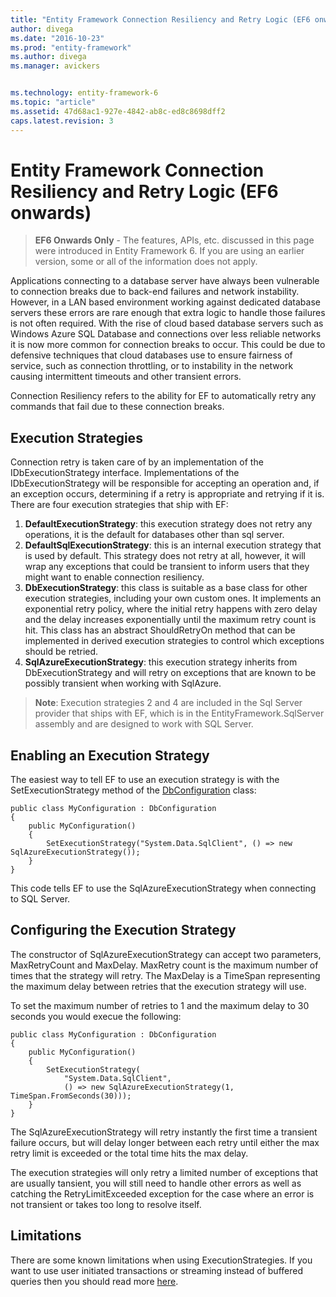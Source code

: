 ```yaml
---
title: "Entity Framework Connection Resiliency and Retry Logic (EF6 onwards) - EF6"
author: divega
ms.date: "2016-10-23"
ms.prod: "entity-framework"
ms.author: divega
ms.manager: avickers


ms.technology: entity-framework-6
ms.topic: "article"
ms.assetid: 47d68ac1-927e-4842-ab8c-ed8c8698dff2
caps.latest.revision: 3
---
```

# Entity Framework Connection Resiliency and Retry Logic (EF6 onwards)
> **EF6 Onwards Only** - The features, APIs, etc. discussed in this page were introduced in Entity Framework 6. If you are using an earlier version, some or all of the information does not apply.  
  
Applications connecting to a database server have always been vulnerable to connection breaks due to back-end failures and network instability. However, in a LAN based environment working against dedicated database servers these errors are rare enough that extra logic to handle those failures is not often required. With the rise of cloud based database servers such as Windows Azure SQL Database and connections over less reliable networks it is now more common for connection breaks to occur. This could be due to defensive techniques that cloud databases use to ensure fairness of service, such as connection throttling, or to instability in the network causing intermittent timeouts and other transient errors.  
  
Connection Resiliency refers to the ability for EF to automatically retry any commands that fail due to these connection breaks.  
  
## Execution Strategies  
  
Connection retry is taken care of by an implementation of the IDbExecutionStrategy interface. Implementations of the IDbExecutionStrategy will be responsible for accepting an operation and, if an exception occurs, determining if a retry is appropriate and retrying if it is. There are four execution strategies that ship with EF:  

1. **DefaultExecutionStrategy**: this execution strategy does not retry any operations, it is the default for databases other than sql server.  
2. **DefaultSqlExecutionStrategy**: this is an internal execution strategy that is used by default. This strategy does not retry at all, however, it will wrap any exceptions that could be transient to inform users that they might want to enable connection resiliency.  
3. **DbExecutionStrategy**: this class is suitable as a base class for other execution strategies, including your own custom ones. It implements an exponential retry policy, where the initial retry happens with zero delay and the delay increases exponentially until the maximum retry count is hit. This class has an abstract ShouldRetryOn method that can be implemented in derived execution strategies to control which exceptions should be retried.  
4. **SqlAzureExecutionStrategy**: this execution strategy inherits from DbExecutionStrategy and will retry on exceptions that are known to be possibly transient when working with SqlAzure.  
  
> **Note**: Execution strategies 2 and 4 are included in the Sql Server provider that ships with EF, which is in the EntityFramework.SqlServer assembly and are designed to work with SQL Server.  
  
## Enabling an Execution Strategy  
  
The easiest way to tell EF to use an execution strategy is with the SetExecutionStrategy method of the [DbConfiguration](../ef6/entity-framework-code-based-configuration-ef6-onwards.md) class:  
  
```  
public class MyConfiguration : DbConfiguration 
{ 
    public MyConfiguration() 
    { 
        SetExecutionStrategy("System.Data.SqlClient", () => new SqlAzureExecutionStrategy()); 
    } 
}
```  
  
This code tells EF to use the SqlAzureExecutionStrategy when connecting to SQL Server.  
  
## Configuring the Execution Strategy  
  
The constructor of SqlAzureExecutionStrategy can accept two parameters, MaxRetryCount and MaxDelay. MaxRetry count is the maximum number of times that the strategy will retry. The MaxDelay is a TimeSpan representing the maximum delay between retries that the execution strategy will use.  
  
To set the maximum number of retries to 1 and the maximum delay to 30 seconds you would execue the following:  
  
```  
public class MyConfiguration : DbConfiguration 
{ 
    public MyConfiguration() 
    { 
        SetExecutionStrategy( 
            "System.Data.SqlClient", 
            () => new SqlAzureExecutionStrategy(1, TimeSpan.FromSeconds(30))); 
    } 
}
```  
  
The SqlAzureExecutionStrategy will retry instantly the first time a transient failure occurs, but will delay longer between each retry until either the max retry limit is exceeded or the total time hits the max delay.  
  
The execution strategies will only retry a limited number of exceptions that are usually tansient, you will still need to handle other errors as well as catching the RetryLimitExceeded exception for the case where an error is not transient or takes too long to resolve itself.  
  
## Limitations  
  
There are some known limitations when using ExecutionStrategies. If you want to use user initiated transactions or streaming instead of buffered queries then you should read more [here](../ef6/entity-framework-limitations-with-retrying-execution-strategies-ef6-onwards.md).  
  